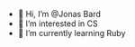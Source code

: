 - 👋 Hi, I’m @Jonas Bard
- 👀 I’m interested in CS
- 🌱 I’m currently learning Ruby 

<!---
JohannesVictor/JohannesVictor is a ✨ special ✨ repository because its `README.md` (this file) appears on your GitHub profile.
You can click the Preview link to take a look at your changes.
--->
